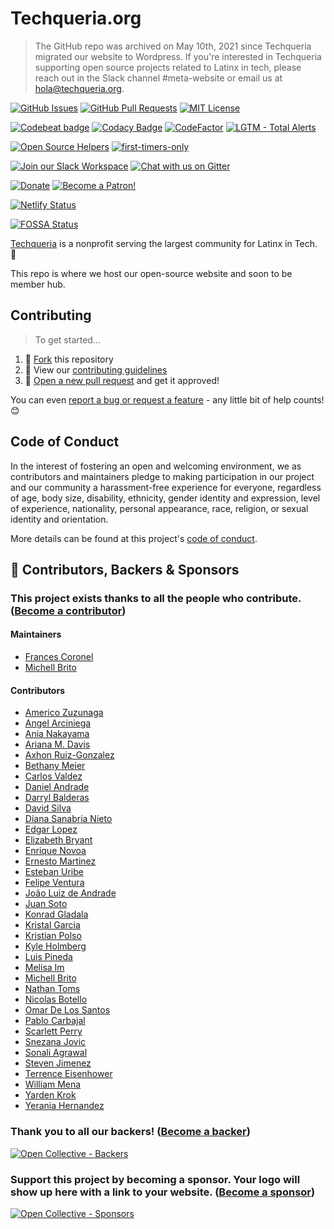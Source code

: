# Techqueria.org

> The GitHub repo was archived on May 10th, 2021 since Techqueria migrated our website to Wordpress. If you're interested in Techqueria supporting open source projects related to Latinx in tech, please reach out in the Slack channel #meta-website or email us at hola@techqueria.org.

[![GitHub Issues](https://img.shields.io/github/issues/techqueria/website.svg)](https://github.com/techqueria/website/issues) [![GitHub Pull Requests](https://img.shields.io/github/issues-pr/techqueria/website.svg)](https://github.com/techqueria/website/pulls) [![MIT License](https://img.shields.io/github/license/techqueria/website.svg)](http://badges.mit-license.org)

[![Codebeat badge](https://codebeat.co/badges/e73abe72-e542-48d5-95a3-b6b874e4da29)](https://codebeat.co/projects/github-com-techqueria-website-master) [![Codacy Badge](https://api.codacy.com/project/badge/Grade/deef3999385443f6a24eb32848ae889e)](https://www.codacy.com/app/techqueria/website?utm_source=github.com&utm_medium=referral&utm_content=techqueria/website&utm_campaign=Badge_Grade) [![CodeFactor](https://www.codefactor.io/repository/github/techqueria/website/badge)](https://www.codefactor.io/repository/github/techqueria/website) [![LGTM - Total Alerts](https://img.shields.io/lgtm/alerts/g/techqueria/website.svg?logo=lgtm&logoWidth=18)](https://lgtm.com/projects/g/techqueria/website/alerts/)

[![Open Source Helpers](https://www.codetriage.com/techqueria/website/badges/users.svg)](https://www.codetriage.com/techqueria/website) [![first-timers-only](https://img.shields.io/badge/first--timers--only-friendly-blue.svg)](https://www.firsttimersonly.com/)

[![Join our Slack Workspace](https://img.shields.io/badge/Slack%20Workspace-techqueria.slack.com-blue.svg?logo=slack&longCache=true&style=flat)](https://techqueria.org/slack) [![Chat with us on Gitter](https://img.shields.io/gitter/room/techqueria/Lobby.svg)](https://gitter.im/techqueria/Lobby)

[![Donate](https://opencollective.com/techqueria/tiers/donate/badge.svg?label=Donate&color=brightgreen)](https://opencollective.com/techqueria) [![Become a Patron!](https://img.shields.io/badge/Patreon-Become%20a%20Patron!-orange.svg)](https://www.patreon.com/bePatron?u=14280066)

[![Netlify Status](https://api.netlify.com/api/v1/badges/729d8cea-4059-4116-b695-16dc88c9a76d/deploy-status)](https://app.netlify.com/sites/techqueria/deploys)

[![FOSSA Status](https://app.fossa.io/api/projects/git%2Bgithub.com%2Ftechqueria%2Fwebsite.svg?type=small)](https://app.fossa.io/projects/git%2Bgithub.com%2Ftechqueria%2Fwebsite?ref=badge_small)

[Techqueria](http://techqueria.org/) is a nonprofit serving the largest community for Latinx in Tech. 🌮

This repo is where we host our open-source website and soon to be member hub.

## Contributing

> To get started...

1. 🍴 [Fork](https://github.com/techqueria/website#fork-destination-box) this repository
2. 🔨 View our [contributing guidelines](.github/CONTRIBUTING.md)
3. 🎉 [Open a new pull request](https://github.com/techqueria/website/compare) and get it approved!

You can even [report a bug or request a feature](https://github.com/techqueria/website/issues/new/choose) - any little bit of help counts! 😊

## Code of Conduct

In the interest of fostering an open and welcoming environment, we as contributors and maintainers pledge to making participation in our project and our community a harassment-free experience for everyone, regardless of age, body size, disability, ethnicity, gender identity and expression, level of experience, nationality, personal appearance, race, religion, or sexual identity and orientation.

More details can be found at this project's [code of conduct](.github/CODE_OF_CONDUCT.md).

## 💛️ Contributors, Backers & Sponsors

### This project exists thanks to all the **people who contribute**. ([Become a contributor](.github/CONTRIBUTING.md))

#### Maintainers

- [Frances Coronel](https://github.com/FrancesCoronel)
- [Michell Brito](https://github.com/michellbrito)

#### Contributors

- [Americo Zuzunaga](https://github.com/azuzunaga)
- [Angel Arciniega](https://github.com/angelsprojects)
- [Ania Nakayama](https://github.com/Ania-chan)
- [Ariana M. Davis](https://github.com/yourmobilegeek)
- [Axhon Ruiz-Gonzalez](https://github.com/axhon)
- [Bethany Meier](https://github.com/whimsicurl-creations)
- [Carlos Valdez](https://github.com/cvaldez98)
- [Daniel Andrade](https://github.com/daniel9a)
- [Darryl Balderas](https://github.com/darrylbalderas)
- [David Silva](https://github.com/dvidsilva)
- [Diana Sanabria Nieto](https://github.com/DianiSN)
- [Edgar Lopez](https://github.com/edgineer)
- [Elizabeth Bryant](https://github.com/ejbryant28)
- [Enrique Novoa](https://github.com/enriquenov)
- [Ernesto Martinez](https://github.com/ernieMrtnz)
- [Esteban Uribe](https://www.github.com/estebanuribe)
- [Felipe Ventura](https://github.com/fvntr)
- [João Luiz de Andrade](https://github.com/joaoluizn)
- [Juan Soto](http://www.jstechstack.com/)
- [Konrad Gladala](https://github.com/KonradGladala)
- [Kristal Garcia](https://github.com/kgmajor)
- [Kristian Polso](https://github.com/krisseck)
- [Kyle Holmberg](https://github.com/kylemh)
- [Luis Pineda](https://github.com/luispinedajr)
- [Melisa Im](https://github.com/MelisaIm)
- [Michell Brito](https://github.com/michellbrito)
- [Nathan Toms](https://github.com/nathantomsfairsailcom)
- [Nicolas Botello](https://github.com/bote795)
- [Omar De Los Santos](https://github.com/omarnyte)
- [Pablo Carbajal](https://www.futuristics.net/)
- [Scarlett Perry](https://github.com/scarlettperry)
- [Snezana Jovic](https://github.com/SneX13)
- [Sonali Agrawal](https://github.com/sonali9696)
- [Steven Jimenez](https://wepadev.com/)
- [Terrence Eisenhower](https://github.com/teisenhower)
- [William Mena](https://github.com/WilliamMena)
- [Yarden Krok](https://github.com/yarden2k3)
- [Yerania Hernandez](https://github.com/hyerania)

### Thank you to **all our backers**! ([Become a backer](https://opencollective.com/techqueria#backer))

<a href="https://opencollective.com/techqueria#backers" target="_blank" rel="noopener"><img alt="Open Collective - Backers" src="https://opencollective.com/techqueria/backers.svg?width=890"></a>

### **Support this project by becoming a sponsor.** Your logo will show up here with a link to your website. ([Become a sponsor](https://opencollective.com/techqueria#sponsor))

<a href="https://opencollective.com/techqueria#sponsor" target="_blank" rel="noopener"><img alt="Open Collective - Sponsors" src="https://opencollective.com/techqueria/sponsors.svg?width=890"></a>
